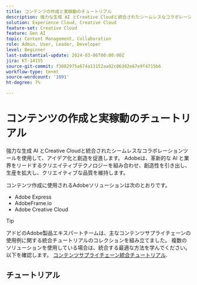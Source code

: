 ```yaml
---
title: コンテンツの作成と実稼動のチュートリアル
description: 強力な生成 AI とCreative Cloudと統合されたシームレスなコラボレーションツールを使用して、アイデア化と創造を促進します。 Adobeは、革新的な AI と業界をリードするクリエイティブテクノロジーを組み合わせ、創造性を引き出し、生産を拡大し、クリエイティブな品質を維持します。
solution: Experience Cloud, Creative Cloud
feature-set: Creative Cloud
feature: Gen AI
topic: Content Management, Collaboration
role: Admin, User, Leader, Developer
level: Beginner
last-substantial-update: 2024-03-06T00:00:00Z
jira: KT-14155
source-git-commit: f3082975a674a13152aa92c06302e67e9f4715b6
workflow-type: tm+mt
source-wordcount: '1891'
ht-degree: 7%

---
```



# コンテンツの作成と実稼動のチュートリアル

強力な生成 AI とCreative Cloudと統合されたシームレスなコラボレーションツールを使用して、アイデア化と創造を促進します。 Adobeは、革新的な AI と業界をリードするクリエイティブテクノロジーを組み合わせ、創造性を引き出し、生産を拡大し、クリエイティブな品質を維持します。

コンテンツ作成に使用されるAdobeソリューションは次のとおりです。

* Adobe Express
* AdobeFrame.io
* Adobe Creative Cloud

>[!TIP]
>
>アドビのAdobe製品エキスパートチームは、主なコンテンツサプライチェーンの使用例に関する統合チュートリアルのコレクションを組み立てました。 複数のソリューションを使用している場合は、統合する最適な方法を学んでください。  以下を確認します。 [コンテンツサプライチェーン統合チュートリアル](https://experienceleague.adobe.com/docs/integrations-learn/experience-cloud/solution-categories/content-supply-chain.html?lang=en).

## チュートリアル

<div class="columns is-multiline">
  <div class="column is-half-tablet is-half-desktop is-one-third-widescreen" aria-label="Examples of how to use Firefly" tabIndex="0">
    <div class="card" style="height: 100%; display: flex; flex-direction: column; height: 100%;">
      <div class="card-image">
        <figure class="image x-is-16by9">
          <a href="https://experienceleague.corp.adobe.com/docs/creative-cloud-enterprise-learn/cce-learning-hub/fireflyoverview/firefly-tutorials/examples.html" title="Fireflyの使用例" tabindex="-1">
            <img class="is-bordered-r-small" src="https://video.tv.adobe.com/v/3427611?format=jpeg" alt="Fireflyの使用例">
          </a>
        </figure>
      </div>
      <div class="card-content is-padded-small" style="display: flex; flex-direction: column; flex-grow: 1; justify-content: space-between;">
        <div class="top-card-content">
          <p class="headline is-size-6 has-text-weight-bold">
            <a href="https://experienceleague.corp.adobe.com/docs/creative-cloud-enterprise-learn/cce-learning-hub/fireflyoverview/firefly-tutorials/examples.html" title="Fireflyの使用例">Fireflyの使用例</a>
          </p>
          <p class="is-size-6">Fireflyを使用して、PowerPoint プレゼンテーション、ムードボード、アイディエーション、スクリーンセーバーなどを作成する方法を説明します。</p>
        </div>
        <a href="https://experienceleague.corp.adobe.com/docs/creative-cloud-enterprise-learn/cce-learning-hub/fireflyoverview/firefly-tutorials/examples.html" class="spectrum-Button spectrum-Button--outline spectrum-Button--primary spectrum-Button--sizeM" style="align-self: flex-start; margin-top: 1rem;">
          <span class="spectrum-Button-label has-no-wrap has-text-weight-bold">続きを読む</span>
        </a>
      </div>
    </div>
  </div>
  <div class="column is-half-tablet is-half-desktop is-one-third-widescreen" aria-label="Generative recolor" tabIndex="1">
    <div class="card" style="height: 100%; display: flex; flex-direction: column; height: 100%;">
      <div class="card-image">
        <figure class="image x-is-16by9">
          <a href="https://experienceleague.adobe.com/docs/creative-cloud-enterprise-learn/cce-learning-hub/fireflyoverview/firefly-tutorials/gen-recolor.html" title="生成色の変更" tabindex="-1">
            <img class="is-bordered-r-small" src="https://video.tv.adobe.com/v/3427610?format=jpeg" alt="生成色の変更">
          </a>
        </figure>
      </div>
      <div class="card-content is-padded-small" style="display: flex; flex-direction: column; flex-grow: 1; justify-content: space-between;">
        <div class="top-card-content">
          <p class="headline is-size-6 has-text-weight-bold">
            <a href="https://experienceleague.adobe.com/docs/creative-cloud-enterprise-learn/cce-learning-hub/fireflyoverview/firefly-tutorials/gen-recolor.html" title="生成色の変更">生成色の変更</a>
          </p>
          <p class="is-size-6">ベクトルファイルで、製品パッケージ、ポスター、アートワークに応じて、様々な色のバリエーションを瞬時にプレビューする方法を説明します。 生成的な色の変更を使用すると、入力できるだけ早く色を変更できます。 壁を越えたアイデアを試し、異なるテーマやパレットの周りを理想化し、1 つのスナップで複数のバリエーションを作成します。</p>
        </div>
        <a href="https://experienceleague.adobe.com/docs/creative-cloud-enterprise-learn/cce-learning-hub/fireflyoverview/firefly-tutorials/gen-recolor.html" class="spectrum-Button spectrum-Button--outline spectrum-Button--primary spectrum-Button--sizeM" style="align-self: flex-start; margin-top: 1rem;">
          <span class="spectrum-Button-label has-no-wrap has-text-weight-bold">続きを読む</span>
        </a>
      </div>
    </div>
  </div>
  <div class="column is-half-tablet is-half-desktop is-one-third-widescreen" aria-label="Generative fill" tabIndex="2">
    <div class="card" style="height: 100%; display: flex; flex-direction: column; height: 100%;">
      <div class="card-image">
        <figure class="image x-is-16by9">
          <a href="https://experienceleague.adobe.com/docs/creative-cloud-enterprise-learn/cce-learning-hub/fireflyoverview/firefly-tutorials/gen-fill.html" title="生成充填" tabindex="-1">
            <img class="is-bordered-r-small" src="https://video.tv.adobe.com/v/3427609?format=jpeg" alt="生成充填">
          </a>
        </figure>
      </div>
      <div class="card-content is-padded-small" style="display: flex; flex-direction: column; flex-grow: 1; justify-content: space-between;">
        <div class="top-card-content">
          <p class="headline is-size-6 has-text-weight-bold">
            <a href="https://experienceleague.adobe.com/docs/creative-cloud-enterprise-learn/cce-learning-hub/fireflyoverview/firefly-tutorials/gen-fill.html" title="生成充填">生成充填</a>
          </p>
          <p class="is-size-6">単純なテキストプロンプトを使用して、画像のコンテンツを非破壊的に追加、展開、削除する生成フィルの使用方法を説明します。 生成的なフィルを使用すると、創造性を高め、素晴らしいプロジェクトを作成できます。</p>
        </div>
        <a href="https://experienceleague.adobe.com/docs/creative-cloud-enterprise-learn/cce-learning-hub/fireflyoverview/firefly-tutorials/gen-fill.html" class="spectrum-Button spectrum-Button--outline spectrum-Button--primary spectrum-Button--sizeM" style="align-self: flex-start; margin-top: 1rem;">
          <span class="spectrum-Button-label has-no-wrap has-text-weight-bold">続きを読む</span>
        </a>
      </div>
    </div>
  </div>
  <div class="column is-half-tablet is-half-desktop is-one-third-widescreen" aria-label="Text to image" tabIndex="3">
    <div class="card" style="height: 100%; display: flex; flex-direction: column; height: 100%;">
      <div class="card-image">
        <figure class="image x-is-16by9">
          <a href="https://experienceleague.adobe.com/docs/creative-cloud-enterprise-learn/cce-learning-hub/fireflyoverview/firefly-tutorials/gen-fill.html" title="テキストから画像へ" tabindex="-1">
            <img class="is-bordered-r-small" src="https://video.tv.adobe.com/v/3427609?format=jpeg" alt="テキストから画像へ">
          </a>
        </figure>
      </div>
      <div class="card-content is-padded-small" style="display: flex; flex-direction: column; flex-grow: 1; justify-content: space-between;">
        <div class="top-card-content">
          <p class="headline is-size-6 has-text-weight-bold">
            <a href="https://experienceleague.adobe.com/docs/creative-cloud-enterprise-learn/cce-learning-hub/fireflyoverview/firefly-tutorials/gen-fill.html" title="テキストから画像へ">テキストから画像へ</a>
          </p>
          <p class="is-size-6">テキストの説明から画像を作成する方法を説明します。 特定のニーズに応じて画像を生成することで、パーソナライズされ、刺激的なコンテンツを作成できます。</p>
        </div>
        <a href="https://experienceleague.adobe.com/docs/creative-cloud-enterprise-learn/cce-learning-hub/fireflyoverview/firefly-tutorials/gen-fill.html" class="spectrum-Button spectrum-Button--outline spectrum-Button--primary spectrum-Button--sizeM" style="align-self: flex-start; margin-top: 1rem;">
          <span class="spectrum-Button-label has-no-wrap has-text-weight-bold">続きを読む</span>
        </a>
      </div>
    </div>
  </div>
  <div class="column is-half-tablet is-half-desktop is-one-third-widescreen" aria-label="Landing page" tabIndex="4">
    <div class="card" style="height: 100%; display: flex; flex-direction: column; height: 100%;">
      <div class="card-image">
        <figure class="image x-is-16by9">
          <a href="https://experienceleague.adobe.com/docs/creative-cloud-enterprise-learn/cce-learning-hub/fireflyoverview/firefly-tutorials/landing-page.html" title="ランディングページ" tabindex="-1">
            <img class="is-bordered-r-small" src="https://video.tv.adobe.com/v/3427607?format=jpeg" alt="ランディングページ">
          </a>
        </figure>
      </div>
      <div class="card-content is-padded-small" style="display: flex; flex-direction: column; flex-grow: 1; justify-content: space-between;">
        <div class="top-card-content">
          <p class="headline is-size-6 has-text-weight-bold">
            <a href="https://experienceleague.adobe.com/docs/creative-cloud-enterprise-learn/cce-learning-hub/fireflyoverview/firefly-tutorials/landing-page.html" title="ランディングページ">ランディングページ</a>
          </p>
          <p class="is-size-6">firefly.adobe.comで、Adobe Fireflyの使用を開始する方法を学びます。</p>
        </div>
        <a href="https://experienceleague.adobe.com/docs/creative-cloud-enterprise-learn/cce-learning-hub/fireflyoverview/firefly-tutorials/landing-page.html" class="spectrum-Button spectrum-Button--outline spectrum-Button--primary spectrum-Button--sizeM" style="align-self: flex-start; margin-top: 1rem;">
          <span class="spectrum-Button-label has-no-wrap has-text-weight-bold">続きを読む</span>
        </a>
      </div>
    </div>
  </div>
  <div class="column is-half-tablet is-half-desktop is-one-third-widescreen" aria-label="Discover Adobe Firefly" tabIndex="5">
    <div class="card" style="height: 100%; display: flex; flex-direction: column; height: 100%;">
      <div class="card-image">
        <figure class="image x-is-16by9">
          <a href="https://experienceleague.adobe.com/docs/creative-cloud-enterprise-learn/cce-learning-hub/fireflyoverview/firefly-tutorials/discover.html" title="DiscoverAdobe Firefly" tabindex="-1">
            <img class="is-bordered-r-small" src="https://video.tv.adobe.com/v/3427606?format=jpeg" alt="DiscoverAdobe Firefly">
          </a>
        </figure>
      </div>
      <div class="card-content is-padded-small" style="display: flex; flex-direction: column; flex-grow: 1; justify-content: space-between;">
        <div class="top-card-content">
          <p class="headline is-size-6 has-text-weight-bold">
            <a href="https://experienceleague.adobe.com/docs/creative-cloud-enterprise-learn/cce-learning-hub/fireflyoverview/firefly-tutorials/discover.html" title="DiscoverAdobe Firefly">DiscoverAdobe Firefly</a>
          </p>
          <p class="is-size-6">商業の安全利用とイノベーションのために設計された生成 AI を使用して、創造性の未来をAdobe Fireflyする。</p>
        </div>
        <a href="https://experienceleague.adobe.com/docs/creative-cloud-enterprise-learn/cce-learning-hub/fireflyoverview/firefly-tutorials/discover.html" class="spectrum-Button spectrum-Button--outline spectrum-Button--primary spectrum-Button--sizeM" style="align-self: flex-start; margin-top: 1rem;">
          <span class="spectrum-Button-label has-no-wrap has-text-weight-bold">続きを読む</span>
        </a>
      </div>
    </div>
  </div>
  <div class="column is-half-tablet is-half-desktop is-one-third-widescreen" aria-label="Create digital screen announcements for the office" tabIndex="6">
    <div class="card" style="height: 100%; display: flex; flex-direction: column; height: 100%;">
      <div class="card-image">
        <figure class="image x-is-16by9">
          <a href="https://experienceleague.adobe.com/docs/creative-cloud-enterprise-learn/cce-learning-hub/expressoverview/expressusecase/create-digital-screens.html" title="オフィスのデジタル画面のお知らせを作成する" tabindex="-1">
            <img class="is-bordered-r-small" src="https://video.tv.adobe.com/v/3427119?format=jpeg" alt="オフィスのデジタル画面のお知らせを作成する">
          </a>
        </figure>
      </div>
      <div class="card-content is-padded-small" style="display: flex; flex-direction: column; flex-grow: 1; justify-content: space-between;">
        <div class="top-card-content">
          <p class="headline is-size-6 has-text-weight-bold">
            <a href="https://experienceleague.adobe.com/docs/creative-cloud-enterprise-learn/cce-learning-hub/expressoverview/expressusecase/create-digital-screens.html" title="オフィスのデジタル画面のお知らせを作成する">オフィスのデジタル画面のお知らせを作成する</a>
          </p>
          <p class="is-size-6">オフィス向けの魅力的なデジタル画面のお知らせを作成する方法を説明します。 Adobe Fireflyを活用したテキスト間の画像を使用して、テキストコピー用のスペースを含むパーソナライズされた画像を生成できます。 発表をより魅力的にするために、生成的な塗りとアニメーションが追加されています。</p>
        </div>
        <a href="https://experienceleague.adobe.com/docs/creative-cloud-enterprise-learn/cce-learning-hub/expressoverview/expressusecase/create-digital-screens.html" class="spectrum-Button spectrum-Button--outline spectrum-Button--primary spectrum-Button--sizeM" style="align-self: flex-start; margin-top: 1rem;">
          <span class="spectrum-Button-label has-no-wrap has-text-weight-bold">続きを読む</span>
        </a>
      </div>
    </div>
  </div>
  <div class="column is-half-tablet is-half-desktop is-one-third-widescreen" aria-label="Creating backgrounds for presentations" tabIndex="7">
    <div class="card" style="height: 100%; display: flex; flex-direction: column; height: 100%;">
      <div class="card-image">
        <figure class="image x-is-16by9">
          <a href="https://experienceleague.adobe.com/docs/creative-cloud-enterprise-learn/cce-learning-hub/expressoverview/expressusecase/create-backgrounds.html" title="プレゼンテーションの背景の作成" tabindex="-1">
            <img class="is-bordered-r-small" src="https://video.tv.adobe.com/v/3427117?format=jpeg" alt="プレゼンテーションの背景の作成">
          </a>
        </figure>
      </div>
      <div class="card-content is-padded-small" style="display: flex; flex-direction: column; flex-grow: 1; justify-content: space-between;">
        <div class="top-card-content">
          <p class="headline is-size-6 has-text-weight-bold">
            <a href="https://experienceleague.adobe.com/docs/creative-cloud-enterprise-learn/cce-learning-hub/expressoverview/expressusecase/create-backgrounds.html" title="プレゼンテーションの背景の作成">プレゼンテーションの背景の作成</a>
          </p>
          <p class="is-size-6">PowerPoint プレゼンテーション用の魅力的な背景を作成する方法を説明します。 Adobe Fireflyを活用して、画像間のテキストを使用して、プレゼンテーション用にパーソナライズされた画像を生成し、さらに画像を変更し、効果を適用して、プレゼンテーションで使用するためにダウンロードできます。</p>
        </div>
        <a href="https://experienceleague.adobe.com/docs/creative-cloud-enterprise-learn/cce-learning-hub/expressoverview/expressusecase/create-backgrounds.html" class="spectrum-Button spectrum-Button--outline spectrum-Button--primary spectrum-Button--sizeM" style="align-self: flex-start; margin-top: 1rem;">
          <span class="spectrum-Button-label has-no-wrap has-text-weight-bold">続きを読む</span>
        </a>
      </div>
    </div>
  </div>
  <div class="column is-half-tablet is-half-desktop is-one-third-widescreen" aria-label="Update finance roun" tabIndex="8">
    <div class="card" style="height: 100%; display: flex; flex-direction: column; height: 100%;">
      <div class="card-image">
        <figure class="image x-is-16by9">
          <a href="https://experienceleague.adobe.com/docs/creative-cloud-enterprise-learn/cce-learning-hub/expressoverview/expressusecase/update-image.html" title="財務ルーンを更新" tabindex="-1">
            <img class="is-bordered-r-small" src="https://video.tv.adobe.com/v/3427116?format=jpeg" alt="財務ルーンを更新">
          </a>
        </figure>
      </div>
      <div class="card-content is-padded-small" style="display: flex; flex-direction: column; flex-grow: 1; justify-content: space-between;">
        <div class="top-card-content">
          <p class="headline is-size-6 has-text-weight-bold">
            <a href="https://experienceleague.adobe.com/docs/creative-cloud-enterprise-learn/cce-learning-hub/expressoverview/expressusecase/update-image.html" title="財務ルーンを更新">財務ルーンを更新</a>
          </p>
          <p class="is-size-6">生成フィルを使用して要素を置き換え、書体と色を一致させてテキストを変更し、新しい画像の背景を削除することで、静的なグラフィック画像をすばやく更新します。 これは、ファイナンス・ラウンドアップなどのグラフィック資産を簡単に再利用する方法です。</p>
        </div>
        <a href="https://experienceleague.adobe.com/docs/creative-cloud-enterprise-learn/cce-learning-hub/expressoverview/expressusecase/update-image.html" class="spectrum-Button spectrum-Button--outline spectrum-Button--primary spectrum-Button--sizeM" style="align-self: flex-start; margin-top: 1rem;">
          <span class="spectrum-Button-label has-no-wrap has-text-weight-bold">続きを読む</span>
        </a>
      </div>
    </div>
  </div>
  <div class="column is-half-tablet is-half-desktop is-one-third-widescreen" aria-label="How to use Text-to-template Gen AI" tabIndex="9">
    <div class="card" style="height: 100%; display: flex; flex-direction: column; height: 100%;">
      <div class="card-image">
        <figure class="image x-is-16by9">
          <a href="https://experienceleague.adobe.com/docs/creative-cloud-enterprise-learn/cce-learning-hub/expressoverview/expresshowto/text-to-template.html" title="テキストからテンプレートへの Gen AI の使用方法" tabindex="-1">
            <img class="is-bordered-r-small" src="https://video.tv.adobe.com/v/3427022?format=jpeg" alt="テキストからテンプレートへの Gen AI の使用方法">
          </a>
        </figure>
      </div>
      <div class="card-content is-padded-small" style="display: flex; flex-direction: column; flex-grow: 1; justify-content: space-between;">
        <div class="top-card-content">
          <p class="headline is-size-6 has-text-weight-bold">
            <a href="https://experienceleague.adobe.com/docs/creative-cloud-enterprise-learn/cce-learning-hub/expressoverview/expresshowto/text-to-template.html" title="テキストからテンプレートへの Gen AI の使用方法">テキストからテンプレートへの Gen AI の使用方法</a>
          </p>
          <p class="is-size-6">テキストの説明から、数秒以内にソーシャル投稿、ポスター、チラシおよびカード用の編集可能なテンプレートを生成する方法を説明します。 ダウンロードまたは共有を行う前に、デザインの編集、フォントの変更、プロジェクトのブランディングをさらにおこなうことができます。</p>
        </div>
        <a href="https://experienceleague.adobe.com/docs/creative-cloud-enterprise-learn/cce-learning-hub/expressoverview/expresshowto/text-to-template.html" class="spectrum-Button spectrum-Button--outline spectrum-Button--primary spectrum-Button--sizeM" style="align-self: flex-start; margin-top: 1rem;">
          <span class="spectrum-Button-label has-no-wrap has-text-weight-bold">続きを読む</span>
        </a>
      </div>
    </div>
  </div>
  <div class="column is-half-tablet is-half-desktop is-one-third-widescreen" aria-label="Improving your text design with Gen AI" tabIndex="10">
    <div class="card" style="height: 100%; display: flex; flex-direction: column; height: 100%;">
      <div class="card-image">
        <figure class="image x-is-16by9">
          <a href="https://experienceleague.adobe.com/docs/creative-cloud-enterprise-learn/cce-learning-hub/expressoverview/expresshowto/gen-text.html" title="Gen AI によるテキストデザインの改善" tabindex="-1">
            <img class="is-bordered-r-small" src="https://video.tv.adobe.com/v/3427021?format=jpeg" alt="Gen AI によるテキストデザインの改善">
          </a>
        </figure>
      </div>
      <div class="card-content is-padded-small" style="display: flex; flex-direction: column; flex-grow: 1; justify-content: space-between;">
        <div class="top-card-content">
          <p class="headline is-size-6 has-text-weight-bold">
            <a href="https://experienceleague.adobe.com/docs/creative-cloud-enterprise-learn/cce-learning-hub/expressoverview/expresshowto/gen-text.html" title="Gen AI によるテキストデザインの改善">Gen AI によるテキストデザインの改善</a>
          </p>
          <p class="is-size-6">Adobe Fireflyを活用したテキスト効果を使用して、効果的なデザインを作成する方法を説明します。 テキストプロンプトを使用すると、調整やエンブリッシュが可能な優れたテキスト効果を生成できます。</p>
        </div>
        <a href="https://experienceleague.adobe.com/docs/creative-cloud-enterprise-learn/cce-learning-hub/expressoverview/expresshowto/gen-text.html" class="spectrum-Button spectrum-Button--outline spectrum-Button--primary spectrum-Button--sizeM" style="align-self: flex-start; margin-top: 1rem;">
          <span class="spectrum-Button-label has-no-wrap has-text-weight-bold">続きを読む</span>
        </a>
      </div>
    </div>
  </div>
  <div class="column is-half-tablet is-half-desktop is-one-third-widescreen" aria-label="How to use Generative Fill" tabIndex="11">
    <div class="card" style="height: 100%; display: flex; flex-direction: column; height: 100%;">
      <div class="card-image">
        <figure class="image x-is-16by9">
          <a href="https://experienceleague.adobe.com/docs/creative-cloud-enterprise-learn/cce-learning-hub/expressoverview/expresshowto/generative-fill.html" title="生成フィルの使用方法" tabindex="-1">
            <img class="is-bordered-r-small" src="https://video.tv.adobe.com/v/3427020?format=jpeg" alt="生成フィルの使用方法">
          </a>
        </figure>
      </div>
      <div class="card-content is-padded-small" style="display: flex; flex-direction: column; flex-grow: 1; justify-content: space-between;">
        <div class="top-card-content">
          <p class="headline is-size-6 has-text-weight-bold">
            <a href="https://experienceleague.adobe.com/docs/creative-cloud-enterprise-learn/cce-learning-hub/expressoverview/expresshowto/generative-fill.html" title="生成フィルの使用方法">生成フィルの使用方法</a>
          </p>
          <p class="is-size-6">Adobe Fireflyを活用した生成フィルを使用して、画像の要素を追加および削除する方法を学びます。</p>
        </div>
        <a href="https://experienceleague.adobe.com/docs/creative-cloud-enterprise-learn/cce-learning-hub/expressoverview/expresshowto/generative-fill.html" class="spectrum-Button spectrum-Button--outline spectrum-Button--primary spectrum-Button--sizeM" style="align-self: flex-start; margin-top: 1rem;">
          <span class="spectrum-Button-label has-no-wrap has-text-weight-bold">続きを読む</span>
        </a>
      </div>
    </div>
  </div>
  <div class="column is-half-tablet is-half-desktop is-one-third-widescreen" aria-label="What are the new Gen AI features in Adobe Express?" tabIndex="12">
    <div class="card" style="height: 100%; display: flex; flex-direction: column; height: 100%;">
      <div class="card-image">
        <figure class="image x-is-16by9">
          <a href="https://experienceleague.adobe.com/docs/creative-cloud-enterprise-learn/cce-learning-hub/expressoverview/expresshowto/intro-gen-ai.html" title="新しい Gen AI 機能のAdobe Express" tabindex="-1">
            <img class="is-bordered-r-small" src="https://video.tv.adobe.com/v/3427018?format=jpeg" alt="新しい Gen AI 機能のAdobe Express">
          </a>
        </figure>
      </div>
      <div class="card-content is-padded-small" style="display: flex; flex-direction: column; flex-grow: 1; justify-content: space-between;">
        <div class="top-card-content">
          <p class="headline is-size-6 has-text-weight-bold">
            <a href="https://experienceleague.adobe.com/docs/creative-cloud-enterprise-learn/cce-learning-hub/expressoverview/expresshowto/intro-gen-ai.html" title="新しい Gen AI 機能のAdobe Express">新しい Gen AI 機能のAdobe Express</a>
          </p>
          <p class="is-size-6">Adobe Expressの新しい Gen AI 機能について説明します。 テキストプロンプトを使用すると、デザインやテンプレートの作成、画像への要素の追加、テキストへの特殊効果の適用を簡単に行うことができます。</p>
        </div>
        <a href="https://experienceleague.adobe.com/docs/creative-cloud-enterprise-learn/cce-learning-hub/expressoverview/expresshowto/intro-gen-ai.html" class="spectrum-Button spectrum-Button--outline spectrum-Button--primary spectrum-Button--sizeM" style="align-self: flex-start; margin-top: 1rem;">
          <span class="spectrum-Button-label has-no-wrap has-text-weight-bold">続きを読む</span>
        </a>
      </div>
    </div>
  </div>
  <div class="column is-half-tablet is-half-desktop is-one-third-widescreen" aria-label="How to add a Gen AI image" tabIndex="13">
    <div class="card" style="height: 100%; display: flex; flex-direction: column; height: 100%;">
      <div class="card-image">
        <figure class="image x-is-16by9">
          <a href="https://experienceleague.adobe.com/docs/creative-cloud-enterprise-learn/cce-learning-hub/expressoverview/expresshowto/add-gen-ai-image.html" title="Gen AI 画像の追加方法" tabindex="-1">
            <img class="is-bordered-r-small" src="https://video.tv.adobe.com/v/3426933?format=jpeg" alt="Gen AI 画像の追加方法">
          </a>
        </figure>
      </div>
      <div class="card-content is-padded-small" style="display: flex; flex-direction: column; flex-grow: 1; justify-content: space-between;">
        <div class="top-card-content">
          <p class="headline is-size-6 has-text-weight-bold">
            <a href="https://experienceleague.adobe.com/docs/creative-cloud-enterprise-learn/cce-learning-hub/expressoverview/expresshowto/add-gen-ai-image.html" title="Gen AI 画像の追加方法">Gen AI 画像の追加方法</a>
          </p>
          <p class="is-size-6">Adobe Fireflyを活用した生成 AI 画像をクリエイティブプロジェクトに追加する方法を発見します。 </p>
        </div>
        <a href="https://experienceleague.adobe.com/docs/creative-cloud-enterprise-learn/cce-learning-hub/expressoverview/expresshowto/add-gen-ai-image.html" class="spectrum-Button spectrum-Button--outline spectrum-Button--primary spectrum-Button--sizeM" style="align-self: flex-start; margin-top: 1rem;">
          <span class="spectrum-Button-label has-no-wrap has-text-weight-bold">続きを読む</span>
        </a>
      </div>
    </div>
  </div>
  <div class="column is-half-tablet is-half-desktop is-one-third-widescreen" aria-label="Content Fragments console/editor overview" tabIndex="14">
    <div class="card" style="height: 100%; display: flex; flex-direction: column; height: 100%;">
      <div class="card-image">
        <figure class="image x-is-16by9">
          <a href="https://experienceleague.adobe.com/docs/experience-manager-learn/content-fragments-console/overview.html?lang=ja" title="コンテンツフラグメントコンソール/エディターの概要" tabindex="-1">
            <img class="is-bordered-r-small" src="https://video.tv.adobe.com/v/3409492?format=jpeg" alt="コンテンツフラグメントコンソール/エディターの概要">
          </a>
        </figure>
      </div>
      <div class="card-content is-padded-small" style="display: flex; flex-direction: column; flex-grow: 1; justify-content: space-between;">
        <div class="top-card-content">
          <p class="headline is-size-6 has-text-weight-bold">
            <a href="https://experienceleague.adobe.com/docs/experience-manager-learn/content-fragments-console/overview.html?lang=ja" title="コンテンツフラグメントコンソール/エディターの概要">コンテンツフラグメントコンソール/エディターの概要</a>
          </p>
          <p class="is-size-6">AEMコンテンツフラグメントコンソールおよびエディターの理解と使用に役立つビデオのコレクションです。</p>
        </div>
        <a href="https://experienceleague.adobe.com/docs/experience-manager-learn/content-fragments-console/overview.html?lang=ja" class="spectrum-Button spectrum-Button--outline spectrum-Button--primary spectrum-Button--sizeM" style="align-self: flex-start; margin-top: 1rem;">
          <span class="spectrum-Button-label has-no-wrap has-text-weight-bold">続きを読む</span>
        </a>
      </div>
    </div>
  </div>
  <div class="column is-half-tablet is-half-desktop is-one-third-widescreen" aria-label="Stylize this PDF" tabIndex="15">
    <div class="card" style="height: 100%; display: flex; flex-direction: column; height: 100%;">
      <div class="card-image">
        <figure class="image x-is-16by9">
          <a href="https://experienceleague.adobe.com/docs/document-cloud-learn/acrobat-learning/getting-started/stylize-this-PDF.html" title="このPDFのスタイル設定" tabindex="-1">
            <img class="is-bordered-r-small" src="https://video.tv.adobe.com/v/3425137?format=jpeg" alt="このPDFのスタイル設定">
          </a>
        </figure>
      </div>
      <div class="card-content is-padded-small" style="display: flex; flex-direction: column; flex-grow: 1; justify-content: space-between;">
        <div class="top-card-content">
          <p class="headline is-size-6 has-text-weight-bold">
            <a href="https://experienceleague.adobe.com/docs/document-cloud-learn/acrobat-learning/getting-started/stylize-this-PDF.html" title="このPDFのスタイル設定">このPDFのスタイル設定</a>
          </p>
          <p class="is-size-6">Adobe Expressの使いやすい統合設計ツールを使用して、プロフェッショナルなPDFを作成する方法を学びます。¬ †</p>
        </div>
        <a href="https://experienceleague.adobe.com/docs/document-cloud-learn/acrobat-learning/getting-started/stylize-this-PDF.html" class="spectrum-Button spectrum-Button--outline spectrum-Button--primary spectrum-Button--sizeM" style="align-self: flex-start; margin-top: 1rem;">
          <span class="spectrum-Button-label has-no-wrap has-text-weight-bold">続きを読む</span>
        </a>
      </div>
    </div>
  </div>
  <div class="column is-half-tablet is-half-desktop is-one-third-widescreen" aria-label="Enable creative efficiency" tabIndex="16">
    <div class="card" style="height: 100%; display: flex; flex-direction: column; height: 100%;">
      <div class="card-image">
        <figure class="image x-is-16by9">
          <a href="https://experienceleague.adobe.com/docs/creative-cloud-enterprise-learn/cce-learning-hub/fireflyoverview/firefly-tutorials/enable-creative-efficiency.html" title="クリエイティブの効率を高める" tabindex="-1">
            <img class="is-bordered-r-small" src="https://video.tv.adobe.com/v/3425036?format=jpeg" alt="クリエイティブの効率を高める">
          </a>
        </figure>
      </div>
      <div class="card-content is-padded-small" style="display: flex; flex-direction: column; flex-grow: 1; justify-content: space-between;">
        <div class="top-card-content">
          <p class="headline is-size-6 has-text-weight-bold">
            <a href="https://experienceleague.adobe.com/docs/creative-cloud-enterprise-learn/cce-learning-hub/fireflyoverview/firefly-tutorials/enable-creative-efficiency.html" title="クリエイティブの効率を高める">クリエイティブの効率を高める</a>
          </p>
          <p class="is-size-6">Adobe PhotoshopとIllustratorの生成 AI を利用したツールを使用して、コンテンツ作成を高速化する方法を学びます。</p>
        </div>
        <a href="https://experienceleague.adobe.com/docs/creative-cloud-enterprise-learn/cce-learning-hub/fireflyoverview/firefly-tutorials/enable-creative-efficiency.html" class="spectrum-Button spectrum-Button--outline spectrum-Button--primary spectrum-Button--sizeM" style="align-self: flex-start; margin-top: 1rem;">
          <span class="spectrum-Button-label has-no-wrap has-text-weight-bold">続きを読む</span>
        </a>
      </div>
    </div>
  </div>
  <div class="column is-half-tablet is-half-desktop is-one-third-widescreen" aria-label="Adobe Express integration" tabIndex="17">
    <div class="card" style="height: 100%; display: flex; flex-direction: column; height: 100%;">
      <div class="card-image">
        <figure class="image x-is-16by9">
          <a href="https://experienceleague.adobe.com/docs/experience-manager-learn/assets/creative-workflows/adobe-express-aem-assets-add-on.html" title="Adobe Express の統合" tabindex="-1">
            <img class="is-bordered-r-small" src="https://video.tv.adobe.com/v/3425193?format=jpeg" alt="Adobe Express の統合">
          </a>
        </figure>
      </div>
      <div class="card-content is-padded-small" style="display: flex; flex-direction: column; flex-grow: 1; justify-content: space-between;">
        <div class="top-card-content">
          <p class="headline is-size-6 has-text-weight-bold">
            <a href="https://experienceleague.adobe.com/docs/experience-manager-learn/assets/creative-workflows/adobe-express-aem-assets-add-on.html" title="Adobe Express の統合">Adobe Express統合</a>
          </p>
          <p class="is-size-6">AEM Assets と Adobe Express を使用してコンテンツのサプライチェーンを最適化し、すべてのチームメンバーの生産性とアクセシビリティを向上させる方法について説明します。</p>
        </div>
        <a href="https://experienceleague.adobe.com/docs/experience-manager-learn/assets/creative-workflows/adobe-express-aem-assets-add-on.html" class="spectrum-Button spectrum-Button--outline spectrum-Button--primary spectrum-Button--sizeM" style="align-self: flex-start; margin-top: 1rem;">
          <span class="spectrum-Button-label has-no-wrap has-text-weight-bold">続きを読む</span>
        </a>
      </div>
    </div>
  </div>
  <div class="column is-half-tablet is-half-desktop is-one-third-widescreen" aria-label="Create compelling merchandising content" tabIndex="18">
    <div class="card" style="height: 100%; display: flex; flex-direction: column; height: 100%;">
      <div class="card-image">
        <figure class="image x-is-16by9">
          <a href="https://experienceleague.adobe.com/docs/creative-cloud-enterprise-learn/cce-learning-hub/expressoverview/expressusecase/compelling-merchandise.html" title="魅力的なマーチャンダイジングコンテンツの作成" tabindex="-1">
            <img class="is-bordered-r-small" src="https://video.tv.adobe.com/v/3424458?format=jpeg" alt="魅力的なマーチャンダイジングコンテンツの作成">
          </a>
        </figure>
      </div>
      <div class="card-content is-padded-small" style="display: flex; flex-direction: column; flex-grow: 1; justify-content: space-between;">
        <div class="top-card-content">
          <p class="headline is-size-6 has-text-weight-bold">
            <a href="https://experienceleague.adobe.com/docs/creative-cloud-enterprise-learn/cce-learning-hub/expressoverview/expressusecase/compelling-merchandise.html" title="魅力的なマーチャンダイジングコンテンツの作成">魅力的なマーチャンダイジングコンテンツの作成</a>
          </p>
          <p class="is-size-6">コマースチームがオンラインストアに新しい在庫セットを簡単に作成できる方法を説明します。</p>
        </div>
        <a href="https://experienceleague.adobe.com/docs/creative-cloud-enterprise-learn/cce-learning-hub/expressoverview/expressusecase/compelling-merchandise.html" class="spectrum-Button spectrum-Button--outline spectrum-Button--primary spectrum-Button--sizeM" style="align-self: flex-start; margin-top: 1rem;">
          <span class="spectrum-Button-label has-no-wrap has-text-weight-bold">続きを読む</span>
        </a>
      </div>
    </div>
  </div>
  <div class="column is-half-tablet is-half-desktop is-one-third-widescreen" aria-label="Empower distributed teams to localize content" tabIndex="19">
    <div class="card" style="height: 100%; display: flex; flex-direction: column; height: 100%;">
      <div class="card-image">
        <figure class="image x-is-16by9">
          <a href="https://experienceleague.adobe.com/docs/creative-cloud-enterprise-learn/cce-learning-hub/expressoverview/expressusecase/localized-marketing-content.html" title="分散したチームがコンテンツをローカライズできるようにする" tabindex="-1">
            <img class="is-bordered-r-small" src="https://video.tv.adobe.com/v/3424391?format=jpeg" alt="分散したチームがコンテンツをローカライズできるようにする">
          </a>
        </figure>
      </div>
      <div class="card-content is-padded-small" style="display: flex; flex-direction: column; flex-grow: 1; justify-content: space-between;">
        <div class="top-card-content">
          <p class="headline is-size-6 has-text-weight-bold">
            <a href="https://experienceleague.adobe.com/docs/creative-cloud-enterprise-learn/cce-learning-hub/expressoverview/expressusecase/localized-marketing-content.html" title="分散したチームがコンテンツをローカライズできるようにする">分散したチームがコンテンツをローカライズできるようにする</a>
          </p>
          <p class="is-size-6">分散したフィールドマーケティングチームが、地域のマーケティングキャンペーン用にコンテンツを容易にカスタマイズする方法を説明します。</p>
        </div>
        <a href="https://experienceleague.adobe.com/docs/creative-cloud-enterprise-learn/cce-learning-hub/expressoverview/expressusecase/localized-marketing-content.html" class="spectrum-Button spectrum-Button--outline spectrum-Button--primary spectrum-Button--sizeM" style="align-self: flex-start; margin-top: 1rem;">
          <span class="spectrum-Button-label has-no-wrap has-text-weight-bold">続きを読む</span>
        </a>
      </div>
    </div>
  </div>
  <div class="column is-half-tablet is-half-desktop is-one-third-widescreen" aria-label="Jumpstart creative ideation" tabIndex="20">
    <div class="card" style="height: 100%; display: flex; flex-direction: column; height: 100%;">
      <div class="card-image">
        <figure class="image x-is-16by9">
          <a href="https://experienceleague.adobe.com/docs/creative-cloud-enterprise-learn/cce-learning-hub/expressoverview/expresstutorials/jumpstart-ideation.html" title="クリエイティブアイディエーションをすぐに開始" tabindex="-1">
            <img class="is-bordered-r-small" src="https://video.tv.adobe.com/v/3424296?format=jpeg" alt="クリエイティブアイディエーションをすぐに開始">
          </a>
        </figure>
      </div>
      <div class="card-content is-padded-small" style="display: flex; flex-direction: column; flex-grow: 1; justify-content: space-between;">
        <div class="top-card-content">
          <p class="headline is-size-6 has-text-weight-bold">
            <a href="https://experienceleague.adobe.com/docs/creative-cloud-enterprise-learn/cce-learning-hub/expressoverview/expresstutorials/jumpstart-ideation.html" title="クリエイティブアイディエーションをすぐに開始">クリエイティブアイディエーションをすぐに開始</a>
          </p>
          <p class="is-size-6">マーケティングキャンペーン用のクリエイティブコンテンツの開発に着手する方法を説明します。</p>
        </div>
        <a href="https://experienceleague.adobe.com/docs/creative-cloud-enterprise-learn/cce-learning-hub/expressoverview/expresstutorials/jumpstart-ideation.html" class="spectrum-Button spectrum-Button--outline spectrum-Button--primary spectrum-Button--sizeM" style="align-self: flex-start; margin-top: 1rem;">
          <span class="spectrum-Button-label has-no-wrap has-text-weight-bold">続きを読む</span>
        </a>
      </div>
    </div>
  </div>
  <div class="column is-half-tablet is-half-desktop is-one-third-widescreen" aria-label="Create flyer content for marketing campaign with Firefly" tabIndex="21">
    <div class="card" style="height: 100%; display: flex; flex-direction: column; height: 100%;">
      <div class="card-image">
        <figure class="image x-is-16by9">
          <a href="https://experienceleague.adobe.com/docs/creative-cloud-enterprise-learn/cce-learning-hub/expressoverview/expresstutorials/create-local-marketing.html" title="マーケティングキャンペーン用のチラシコンテンツをFirefly" tabindex="-1">
            <img class="is-bordered-r-small" src="https://video.tv.adobe.com/v/3422426?format=jpeg" alt="マーケティングキャンペーン用のチラシコンテンツをFirefly">
          </a>
        </figure>
      </div>
      <div class="card-content is-padded-small" style="display: flex; flex-direction: column; flex-grow: 1; justify-content: space-between;">
        <div class="top-card-content">
          <p class="headline is-size-6 has-text-weight-bold">
            <a href="https://experienceleague.adobe.com/docs/creative-cloud-enterprise-learn/cce-learning-hub/expressoverview/expresstutorials/create-local-marketing.html" title="マーケティングキャンペーン用のチラシコンテンツをFirefly">マーケティングキャンペーン用のチラシコンテンツをFirefly</a>
          </p>
          <p class="is-size-6">グローバルなホテルマーケティングキャンペーンからローカライズされたコンテンツを作成するAdobe Expressで、Adobe Fireflyを活用したテキストを画像に使用する方法を説明します。¬ †</p>
        </div>
        <a href="https://experienceleague.adobe.com/docs/creative-cloud-enterprise-learn/cce-learning-hub/expressoverview/expresstutorials/create-local-marketing.html" class="spectrum-Button spectrum-Button--outline spectrum-Button--primary spectrum-Button--sizeM" style="align-self: flex-start; margin-top: 1rem;">
          <span class="spectrum-Button-label has-no-wrap has-text-weight-bold">続きを読む</span>
        </a>
      </div>
    </div>
  </div>
  <div class="column is-half-tablet is-half-desktop is-one-third-widescreen" aria-label="Create recruiting and on-boarding content with Firefly" tabIndex="22">
    <div class="card" style="height: 100%; display: flex; flex-direction: column; height: 100%;">
      <div class="card-image">
        <figure class="image x-is-16by9">
          <a href="https://experienceleague.adobe.com/docs/creative-cloud-enterprise-learn/cce-learning-hub/expressoverview/expresstutorials/create-on-boarding.html" title="Fireflyを使用した採用およびオンボーディングコンテンツの作成" tabindex="-1">
            <img class="is-bordered-r-small" src="https://video.tv.adobe.com/v/3422411?format=jpeg" alt="Fireflyを使用した採用およびオンボーディングコンテンツの作成">
          </a>
        </figure>
      </div>
      <div class="card-content is-padded-small" style="display: flex; flex-direction: column; flex-grow: 1; justify-content: space-between;">
        <div class="top-card-content">
          <p class="headline is-size-6 has-text-weight-bold">
            <a href="https://experienceleague.adobe.com/docs/creative-cloud-enterprise-learn/cce-learning-hub/expressoverview/expresstutorials/create-on-boarding.html" title="Fireflyを使用した採用およびオンボーディングコンテンツの作成">Fireflyを使用した採用およびオンボーディングコンテンツの作成</a>
          </p>
          <p class="is-size-6">Adobe Fireflyを活用したテキストから画像へのAdobe Expressを使用して、従業員の採用とオンボーディングコンテンツ用の独自のグラフィックスを作成する方法を説明します。 この例では、社内の全員が正確にブランド上のコンテンツを作成できるように、テンプレートを使用します。</p>
        </div>
        <a href="https://experienceleague.adobe.com/docs/creative-cloud-enterprise-learn/cce-learning-hub/expressoverview/expresstutorials/create-on-boarding.html" class="spectrum-Button spectrum-Button--outline spectrum-Button--primary spectrum-Button--sizeM" style="align-self: flex-start; margin-top: 1rem;">
          <span class="spectrum-Button-label has-no-wrap has-text-weight-bold">続きを読む</span>
        </a>
      </div>
    </div>
  </div>
  <div class="column is-half-tablet is-half-desktop is-one-third-widescreen" aria-label="Easily run social campaigns" tabIndex="23">
    <div class="card" style="height: 100%; display: flex; flex-direction: column; height: 100%;">
      <div class="card-image">
        <figure class="image x-is-16by9">
          <a href="https://experienceleague.adobe.com/docs/creative-cloud-enterprise-learn/cce-learning-hub/expressoverview/expresstutorials/create-blog-graphics.html" title="ソーシャルキャンペーンを簡単に実行" tabindex="-1">
            <img class="is-bordered-r-small" src="https://video.tv.adobe.com/v/3422408?format=jpeg" alt="ソーシャルキャンペーンを簡単に実行">
          </a>
        </figure>
      </div>
      <div class="card-content is-padded-small" style="display: flex; flex-direction: column; flex-grow: 1; justify-content: space-between;">
        <div class="top-card-content">
          <p class="headline is-size-6 has-text-weight-bold">
            <a href="https://experienceleague.adobe.com/docs/creative-cloud-enterprise-learn/cce-learning-hub/expressoverview/expresstutorials/create-blog-graphics.html" title="ソーシャルキャンペーンを簡単に実行">ソーシャルキャンペーンを簡単に実行</a>
          </p>
          <p class="is-size-6">テキストを画像に使用して、Adobe Fireflyを活用し、Web、ブログ、ソーシャルキャンペーン用の独自のグラフィックコンテンツを作成する方法を説明します。</p>
        </div>
        <a href="https://experienceleague.adobe.com/docs/creative-cloud-enterprise-learn/cce-learning-hub/expressoverview/expresstutorials/create-blog-graphics.html" class="spectrum-Button spectrum-Button--outline spectrum-Button--primary spectrum-Button--sizeM" style="align-self: flex-start; margin-top: 1rem;">
          <span class="spectrum-Button-label has-no-wrap has-text-weight-bold">続きを読む</span>
        </a>
      </div>
    </div>
  </div>
  <div class="column is-half-tablet is-half-desktop is-one-third-widescreen" aria-label="Generative Recolor in Illustrator" tabIndex="24">
    <div class="card" style="height: 100%; display: flex; flex-direction: column; height: 100%;">
      <div class="card-image">
        <figure class="image x-is-16by9">
          <a href="https://experienceleague.adobe.com/docs/creative-cloud-enterprise-learn/cce-learning-hub/fireflyoverview/firefly-tutorials/generative-recolor.html" title="Illustratorの生成的変色" tabindex="-1">
            <img class="is-bordered-r-small" src="https://video.tv.adobe.com/v/3420872?format=jpeg" alt="Illustratorの生成的変色">
          </a>
        </figure>
      </div>
      <div class="card-content is-padded-small" style="display: flex; flex-direction: column; flex-grow: 1; justify-content: space-between;">
        <div class="top-card-content">
          <p class="headline is-size-6 has-text-weight-bold">
            <a href="https://experienceleague.adobe.com/docs/creative-cloud-enterprise-learn/cce-learning-hub/fireflyoverview/firefly-tutorials/generative-recolor.html" title="Illustratorの生成的変色">Illustratorの生成的変色</a>
          </p>
          <p class="is-size-6">Adobe IllustratorでAdobe Fireflyを活用した Generative Recolor を使用して、カスタムホテルのティーボックスのベクトル画像をすばやく再カラー化する方法を学びます。</p>
        </div>
        <a href="https://experienceleague.adobe.com/docs/creative-cloud-enterprise-learn/cce-learning-hub/fireflyoverview/firefly-tutorials/generative-recolor.html" class="spectrum-Button spectrum-Button--outline spectrum-Button--primary spectrum-Button--sizeM" style="align-self: flex-start; margin-top: 1rem;">
          <span class="spectrum-Button-label has-no-wrap has-text-weight-bold">続きを読む</span>
        </a>
      </div>
    </div>
  </div>
  <div class="column is-half-tablet is-half-desktop is-one-third-widescreen" aria-label="Text effects" tabIndex="25">
    <div class="card" style="height: 100%; display: flex; flex-direction: column; height: 100%;">
      <div class="card-image">
        <figure class="image x-is-16by9">
          <a href="https://experienceleague.adobe.com/docs/creative-cloud-enterprise-learn/cce-learning-hub/fireflyoverview/firefly-tutorials/text-effects.html" title="テキスト効果" tabindex="-1">
            <img class="is-bordered-r-small" src="https://video.tv.adobe.com/v/3420829?format=jpeg" alt="テキスト効果">
          </a>
        </figure>
      </div>
      <div class="card-content is-padded-small" style="display: flex; flex-direction: column; flex-grow: 1; justify-content: space-between;">
        <div class="top-card-content">
          <p class="headline is-size-6 has-text-weight-bold">
            <a href="https://experienceleague.adobe.com/docs/creative-cloud-enterprise-learn/cce-learning-hub/fireflyoverview/firefly-tutorials/text-effects.html" title="テキスト効果">テキスト効果</a>
          </p>
          <p class="is-size-6">簡単なテキストプロンプトを使用して、プロジェクトに独自の刺激的なテキストを作成する方法を説明します。 テキスト効果を使用すると、プロジェクトの創造性を高め、優れたテキストを作成できます。</p>
        </div>
        <a href="https://experienceleague.adobe.com/docs/creative-cloud-enterprise-learn/cce-learning-hub/fireflyoverview/firefly-tutorials/text-effects.html" class="spectrum-Button spectrum-Button--outline spectrum-Button--primary spectrum-Button--sizeM" style="align-self: flex-start; margin-top: 1rem;">
          <span class="spectrum-Button-label has-no-wrap has-text-weight-bold">続きを読む</span>
        </a>
      </div>
    </div>
  </div>
  <div class="column is-half-tablet is-half-desktop is-one-third-widescreen" aria-label="Create webinar posters with Firefly" tabIndex="26">
    <div class="card" style="height: 100%; display: flex; flex-direction: column; height: 100%;">
      <div class="card-image">
        <figure class="image x-is-16by9">
          <a href="https://experienceleague.adobe.com/docs/creative-cloud-enterprise-learn/cce-learning-hub/expressoverview/expresstutorials/create-webinar-poster.html" title="「 」Fireflyでのウェビナーポスターの作成" tabindex="-1">
            <img class="is-bordered-r-small" src="https://video.tv.adobe.com/v/3420810?format=jpeg" alt="「 」Fireflyでのウェビナーポスターの作成">
          </a>
        </figure>
      </div>
      <div class="card-content is-padded-small" style="display: flex; flex-direction: column; flex-grow: 1; justify-content: space-between;">
        <div class="top-card-content">
          <p class="headline is-size-6 has-text-weight-bold">
            <a href="https://experienceleague.adobe.com/docs/creative-cloud-enterprise-learn/cce-learning-hub/expressoverview/expresstutorials/create-webinar-poster.html" title="「 」Fireflyでのウェビナーポスターの作成">「 」Fireflyでのウェビナーポスターの作成</a>
          </p>
          <p class="is-size-6">Adobe Fireflyを活用したテキストを画像やテキスト効果に使用し、仮想 VR イベント用のソーシャルメディアポスターを作成するAdobe Expressを説明します。</p>
        </div>
        <a href="https://experienceleague.adobe.com/docs/creative-cloud-enterprise-learn/cce-learning-hub/expressoverview/expresstutorials/create-webinar-poster.html" class="spectrum-Button spectrum-Button--outline spectrum-Button--primary spectrum-Button--sizeM" style="align-self: flex-start; margin-top: 1rem;">
          <span class="spectrum-Button-label has-no-wrap has-text-weight-bold">続きを読む</span>
        </a>
      </div>
    </div>
  </div>
  <div class="column is-half-tablet is-half-desktop is-one-third-widescreen" aria-label="Banner ad variations in Photoshop" tabIndex="27">
    <div class="card" style="height: 100%; display: flex; flex-direction: column; height: 100%;">
      <div class="card-image">
        <figure class="image x-is-16by9">
          <a href="https://experienceleague.adobe.com/docs/creative-cloud-enterprise-learn/cce-learning-hub/fireflyoverview/firefly-tutorials/web-banner-ad.html" title="Photoshopのバナー広告バリエーション" tabindex="-1">
            <img class="is-bordered-r-small" src="https://video.tv.adobe.com/v/3420791?format=jpeg" alt="Photoshopのバナー広告バリエーション">
          </a>
        </figure>
      </div>
      <div class="card-content is-padded-small" style="display: flex; flex-direction: column; flex-grow: 1; justify-content: space-between;">
        <div class="top-card-content">
          <p class="headline is-size-6 has-text-weight-bold">
            <a href="https://experienceleague.adobe.com/docs/creative-cloud-enterprise-learn/cce-learning-hub/fireflyoverview/firefly-tutorials/web-banner-ad.html" title="Photoshopのバナー広告バリエーション">Photoshopのバナー広告バリエーション</a>
          </p>
          <p class="is-size-6">Web 広告バナーの作成を高速化するために、Adobe PhotoshopでAdobe Fireflyを活用した生成フィルを使用する方法を学びます。</p>
        </div>
        <a href="https://experienceleague.adobe.com/docs/creative-cloud-enterprise-learn/cce-learning-hub/fireflyoverview/firefly-tutorials/web-banner-ad.html" class="spectrum-Button spectrum-Button--outline spectrum-Button--primary spectrum-Button--sizeM" style="align-self: flex-start; margin-top: 1rem;">
          <span class="spectrum-Button-label has-no-wrap has-text-weight-bold">続きを読む</span>
        </a>
      </div>
    </div>
  </div>
  <div class="column is-half-tablet is-half-desktop is-one-third-widescreen" aria-label="Generative Fill in Photoshop" tabIndex="28">
    <div class="card" style="height: 100%; display: flex; flex-direction: column; height: 100%;">
      <div class="card-image">
        <figure class="image x-is-16by9">
          <a href="https://experienceleague.adobe.com/docs/creative-cloud-enterprise-learn/cce-learning-hub/fireflyoverview/firefly-tutorials/generative-fill.html" title="Photoshopの生成的埋め込み" tabindex="-1">
            <img class="is-bordered-r-small" src="https://video.tv.adobe.com/v/3420537?format=jpeg" alt="Photoshopの生成的埋め込み">
          </a>
        </figure>
      </div>
      <div class="card-content is-padded-small" style="display: flex; flex-direction: column; flex-grow: 1; justify-content: space-between;">
        <div class="top-card-content">
          <p class="headline is-size-6 has-text-weight-bold">
            <a href="https://experienceleague.adobe.com/docs/creative-cloud-enterprise-learn/cce-learning-hub/fireflyoverview/firefly-tutorials/generative-fill.html" title="Photoshopの生成的埋め込み">Photoshopの生成的埋め込み</a>
          </p>
          <p class="is-size-6">Adobe PhotoshopでAdobe Fireflyを活用した生成フィルを使用して、旅行広告のコンセプトを簡単に作成する方法を学びます。¬ †</p>
        </div>
        <a href="https://experienceleague.adobe.com/docs/creative-cloud-enterprise-learn/cce-learning-hub/fireflyoverview/firefly-tutorials/generative-fill.html" class="spectrum-Button spectrum-Button--outline spectrum-Button--primary spectrum-Button--sizeM" style="align-self: flex-start; margin-top: 1rem;">
          <span class="spectrum-Button-label has-no-wrap has-text-weight-bold">続きを読む</span>
        </a>
      </div>
    </div>
  </div>
  <div class="column is-half-tablet is-half-desktop is-one-third-widescreen" aria-label="Creating social posters with Firefly" tabIndex="29">
    <div class="card" style="height: 100%; display: flex; flex-direction: column; height: 100%;">
      <div class="card-image">
        <figure class="image x-is-16by9">
          <a href="https://experienceleague.adobe.com/docs/creative-cloud-enterprise-learn/cce-learning-hub/expressoverview/expresstutorials/create-social-posters.html" title="ソーシャルポスターの作成 (Firefly)" tabindex="-1">
            <img class="is-bordered-r-small" src="https://video.tv.adobe.com/v/3420533?format=jpeg" alt="ソーシャルポスターの作成 (Firefly)">
          </a>
        </figure>
      </div>
      <div class="card-content is-padded-small" style="display: flex; flex-direction: column; flex-grow: 1; justify-content: space-between;">
        <div class="top-card-content">
          <p class="headline is-size-6 has-text-weight-bold">
            <a href="https://experienceleague.adobe.com/docs/creative-cloud-enterprise-learn/cce-learning-hub/expressoverview/expresstutorials/create-social-posters.html" title="ソーシャルポスターの作成 (Firefly)">ソーシャルポスターの作成 (Firefly)</a>
          </p>
          <p class="is-size-6">ソーシャルメディア用のプロモーションキャンペーンを作成するAdobe Expressで、Adobe Fireflyを活用したテキストを画像に、テキスト効果を使用する方法を説明します。</p>
        </div>
        <a href="https://experienceleague.adobe.com/docs/creative-cloud-enterprise-learn/cce-learning-hub/expressoverview/expresstutorials/create-social-posters.html" class="spectrum-Button spectrum-Button--outline spectrum-Button--primary spectrum-Button--sizeM" style="align-self: flex-start; margin-top: 1rem;">
          <span class="spectrum-Button-label has-no-wrap has-text-weight-bold">続きを読む</span>
        </a>
      </div>
    </div>
  </div>
  <div class="column is-half-tablet is-half-desktop is-one-third-widescreen" aria-label="Use CC Libraries" tabIndex="30">
    <div class="card" style="height: 100%; display: flex; flex-direction: column; height: 100%;">
      <div class="card-image">
        <figure class="image x-is-16by9">
          <a href="https://experienceleague.adobe.com/docs/creative-cloud-enterprise-learn/cce-learning-hub/expressoverview/expresstutorials/cc-libraries.html" title="CC ライブラリを使用" tabindex="-1">
            <img class="is-bordered-r-small" src="https://video.tv.adobe.com/v/3420227?format=jpeg" alt="CC ライブラリを使用">
          </a>
        </figure>
      </div>
      <div class="card-content is-padded-small" style="display: flex; flex-direction: column; flex-grow: 1; justify-content: space-between;">
        <div class="top-card-content">
          <p class="headline is-size-6 has-text-weight-bold">
            <a href="https://experienceleague.adobe.com/docs/creative-cloud-enterprise-learn/cce-learning-hub/expressoverview/expresstutorials/cc-libraries.html" title="CC ライブラリを使用">CC ライブラリを使用</a>
          </p>
          <p class="is-size-6">CC ライブラリアセットをチームと共有する方法を説明します。</p>
        </div>
        <a href="https://experienceleague.adobe.com/docs/creative-cloud-enterprise-learn/cce-learning-hub/expressoverview/expresstutorials/cc-libraries.html" class="spectrum-Button spectrum-Button--outline spectrum-Button--primary spectrum-Button--sizeM" style="align-self: flex-start; margin-top: 1rem;">
          <span class="spectrum-Button-label has-no-wrap has-text-weight-bold">続きを読む</span>
        </a>
      </div>
    </div>
  </div>
  <div class="column is-half-tablet is-half-desktop is-one-third-widescreen" aria-label="Video review with Frame.io" tabIndex="31">
    <div class="card" style="height: 100%; display: flex; flex-direction: column; height: 100%;">
      <div class="card-image">
        <figure class="image x-is-16by9">
          <a href="https://experienceleague.adobe.com/docs/creative-cloud-enterprise-learn/cce-learning-hub/videooverview/videotutorials/video-review-frame-io.html" title="Frame.io でのビデオレビュー" tabindex="-1">
            <img class="is-bordered-r-small" src="https://experienceleague.adobe.com/docs/creative-cloud-enterprise-learn/assets/Videoreviewwithframe.png" alt="Frame.io でのビデオレビュー">
          </a>
        </figure>
      </div>
      <div class="card-content is-padded-small" style="display: flex; flex-direction: column; flex-grow: 1; justify-content: space-between;">
        <div class="top-card-content">
          <p class="headline is-size-6 has-text-weight-bold">
            <a href="https://experienceleague.adobe.com/docs/creative-cloud-enterprise-learn/cce-learning-hub/videooverview/videotutorials/video-review-frame-io.html" title="Frame.io でのビデオレビュー">Frame.io でのビデオレビュー</a>
          </p>
          <p class="is-size-6">Adobe Premiere Proの Frame.io 拡張機能を使用して、アセットを一元管理し共有し、リアルタイムのコメントを受け取り、改訂を追跡し、迅速な承認を得る方法を、この実践チュートリアルでタイムラインを離れることなく学びます。</p>
        </div>
        <a href="https://experienceleague.adobe.com/docs/creative-cloud-enterprise-learn/cce-learning-hub/videooverview/videotutorials/video-review-frame-io.html" class="spectrum-Button spectrum-Button--outline spectrum-Button--primary spectrum-Button--sizeM" style="align-self: flex-start; margin-top: 1rem;">
          <span class="spectrum-Button-label has-no-wrap has-text-weight-bold">続きを読む</span>
        </a>
      </div>
    </div>
  </div>
  <div class="column is-half-tablet is-half-desktop is-one-third-widescreen" aria-label="Adobe Asset Link setup" tabIndex="32">
    <div class="card" style="height: 100%; display: flex; flex-direction: column; height: 100%;">
      <div class="card-image">
        <figure class="image x-is-16by9">
          <a href="https://experienceleague.adobe.com/docs/experience-manager-learn/assets/adobe-asset-link/setup.html" title="Adobe Asset Link のセットアップ" tabindex="-1">
            <img class="is-bordered-r-small" src="https://video.tv.adobe.com/v/338824?format=jpeg" alt="Adobe Asset Link のセットアップ">
          </a>
        </figure>
      </div>
      <div class="card-content is-padded-small" style="display: flex; flex-direction: column; flex-grow: 1; justify-content: space-between;">
        <div class="top-card-content">
          <p class="headline is-size-6 has-text-weight-bold">
            <a href="https://experienceleague.adobe.com/docs/experience-manager-learn/assets/adobe-asset-link/setup.html" title="Adobe Asset Link のセットアップ">Adobeアセットリンクの設定</a>
          </p>
          <p class="is-size-6">AEM as a Cloud Service 用に Adobe Asset Link をセットアップする方法、ユーザーの使用資格と AEM as a Cloud Service の設定、Adobe Asset Link をインストールして使用する方法などについて説明します。</p>
        </div>
        <a href="https://experienceleague.adobe.com/docs/experience-manager-learn/assets/adobe-asset-link/setup.html" class="spectrum-Button spectrum-Button--outline spectrum-Button--primary spectrum-Button--sizeM" style="align-self: flex-start; margin-top: 1rem;">
          <span class="spectrum-Button-label has-no-wrap has-text-weight-bold">続きを読む</span>
        </a>
      </div>
    </div>
  </div>
  <div class="column is-half-tablet is-half-desktop is-one-third-widescreen" aria-label="AEM and Adobe Asset Link Creative Workflow" tabIndex="33">
    <div class="card" style="height: 100%; display: flex; flex-direction: column; height: 100%;">
      <div class="card-image">
        <figure class="image x-is-16by9">
          <a href="https://experienceleague.adobe.com/docs/experience-manager-learn/assets/creative-workflows/adobe-asset-link.html" title="AEMとAdobeアセットリンクのクリエイティブワークフロー" tabindex="-1">
            <img class="is-bordered-r-small" src="https://video.tv.adobe.com/v/335927?format=jpeg" alt="AEMとAdobeアセットリンクのクリエイティブワークフロー">
          </a>
        </figure>
      </div>
      <div class="card-content is-padded-small" style="display: flex; flex-direction: column; flex-grow: 1; justify-content: space-between;">
        <div class="top-card-content">
          <p class="headline is-size-6 has-text-weight-bold">
            <a href="https://experienceleague.adobe.com/docs/experience-manager-learn/assets/creative-workflows/adobe-asset-link.html" title="AEMとAdobeアセットリンクのクリエイティブワークフロー">AEMとAdobeアセットリンクのクリエイティブワークフロー</a>
          </p>
          <p class="is-size-6">AAL およびAAMを使用するユーザーのクリエイティブワークフローを示すビデオ</p>
        </div>
        <a href="https://experienceleague.adobe.com/docs/experience-manager-learn/assets/creative-workflows/adobe-asset-link.html" class="spectrum-Button spectrum-Button--outline spectrum-Button--primary spectrum-Button--sizeM" style="align-self: flex-start; margin-top: 1rem;">
          <span class="spectrum-Button-label has-no-wrap has-text-weight-bold">続きを読む</span>
        </a>
      </div>
    </div>
  </div>
  <div class="column is-half-tablet is-half-desktop is-one-third-widescreen" aria-label="Creative Cloud and Assets Essentials" tabIndex="34">
    <div class="card" style="height: 100%; display: flex; flex-direction: column; height: 100%;">
      <div class="card-image">
        <figure class="image x-is-16by9">
          <a href="https://experienceleague.adobe.com/docs/experience-manager-learn/assets-essentials/creative-cloud.html?lang=ja" title="Creative Cloud と Assets Essentials" tabindex="-1">
            <img class="is-bordered-r-small" src="https://video.tv.adobe.com/v/336069?format=jpeg" alt="Creative Cloud と Assets Essentials">
          </a>
        </figure>
      </div>
      <div class="card-content is-padded-small" style="display: flex; flex-direction: column; flex-grow: 1; justify-content: space-between;">
        <div class="top-card-content">
          <p class="headline is-size-6 has-text-weight-bold">
            <a href="https://experienceleague.adobe.com/docs/experience-manager-learn/assets-essentials/creative-cloud.html?lang=ja" title="Creative Cloud と Assets Essentials">Creative CloudとAssets Essentials</a>
          </p>
          <p class="is-size-6">Assets EssentialsをAdobe Creative Cloudライブラリと統合する方法を説明します</p>
        </div>
        <a href="https://experienceleague.adobe.com/docs/experience-manager-learn/assets-essentials/creative-cloud.html?lang=ja" class="spectrum-Button spectrum-Button--outline spectrum-Button--primary spectrum-Button--sizeM" style="align-self: flex-start; margin-top: 1rem;">
          <span class="spectrum-Button-label has-no-wrap has-text-weight-bold">続きを読む</span>
        </a>
      </div>
    </div>
  </div>
  <div class="column is-half-tablet is-half-desktop is-one-third-widescreen" aria-label="Page Authoring" tabIndex="35">
    <div class="card" style="height: 100%; display: flex; flex-direction: column; height: 100%;">
      <div class="card-image">
        <figure class="image x-is-16by9">
          <a href="https://experienceleague.adobe.com/docs/experience-manager-learn/sites/page-authoring/page-authoring-overview-feature-video-use.html" title="ページオーサリング" tabindex="-1">
            <img class="is-bordered-r-small" src="https://video.tv.adobe.com/v/31828?format=jpeg" alt="ページオーサリング">
          </a>
        </figure>
      </div>
      <div class="card-content is-padded-small" style="display: flex; flex-direction: column; flex-grow: 1; justify-content: space-between;">
        <div class="top-card-content">
          <p class="headline is-size-6 has-text-weight-bold">
            <a href="https://experienceleague.adobe.com/docs/experience-manager-learn/sites/page-authoring/page-authoring-overview-feature-video-use.html" title="ページオーサリング">ページオーサリング</a>
          </p>
          <p class="is-size-6">サイトエディターの UI を使用してAdobe Experience Manager Sitesでページを作成する方法を説明します。</p>
        </div>
        <a href="https://experienceleague.adobe.com/docs/experience-manager-learn/sites/page-authoring/page-authoring-overview-feature-video-use.html" class="spectrum-Button spectrum-Button--outline spectrum-Button--primary spectrum-Button--sizeM" style="align-self: flex-start; margin-top: 1rem;">
          <span class="spectrum-Button-label has-no-wrap has-text-weight-bold">続きを読む</span>
        </a>
      </div>
    </div>
  </div>
  <div class="column is-half-tablet is-half-desktop is-one-third-widescreen" aria-label="AEM Desktop App 2.0" tabIndex="36">
    <div class="card" style="height: 100%; display: flex; flex-direction: column; height: 100%;">
      <div class="card-image">
        <figure class="image x-is-16by9">
          <a href="https://experienceleague.adobe.com/docs/experience-manager-learn/assets/creative-workflows/aem-desktop-app.html?lang=ja" title="AEM Desktop App 2.0" tabindex="-1">
            <img class="is-bordered-r-small" src="https://video.tv.adobe.com/v/28868?format=jpeg" alt="AEM Desktop App 2.0">
          </a>
        </figure>
      </div>
      <div class="card-content is-padded-small" style="display: flex; flex-direction: column; flex-grow: 1; justify-content: space-between;">
        <div class="top-card-content">
          <p class="headline is-size-6 has-text-weight-bold">
            <a href="https://experienceleague.adobe.com/docs/experience-manager-learn/assets/creative-workflows/aem-desktop-app.html?lang=ja" title="AEM Desktop App 2.0">AEM Desktop App 2.0</a>
          </p>
          <p class="is-size-6">AEM Desktop App を使用すると、デスクトップ上で管理されるあらゆるアセットに対し、あらゆるアプリケーションおよびファイル形式で簡単にアクセスできます。</p>
        </div>
        <a href="https://experienceleague.adobe.com/docs/experience-manager-learn/assets/creative-workflows/aem-desktop-app.html?lang=ja" class="spectrum-Button spectrum-Button--outline spectrum-Button--primary spectrum-Button--sizeM" style="align-self: flex-start; margin-top: 1rem;">
          <span class="spectrum-Button-label has-no-wrap has-text-weight-bold">続きを読む</span>
        </a>
      </div>
    </div>
  </div>
</div>

## その他のリソース

* [Experience Leagueイベント](https://experienceleague.adobe.com/events/)
* [コンテンツサプライチェーンに関するAdobe](https://business.adobe.com/resources/webinars/adobe-on-the-content-supply-chain.html)
